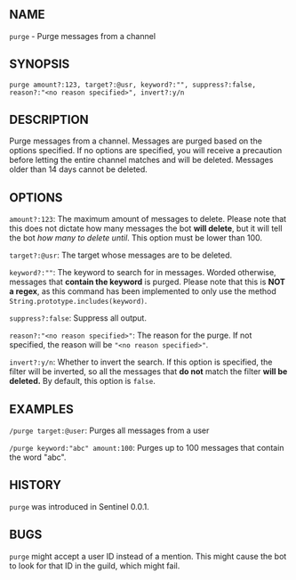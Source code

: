 ## NAME

`purge` - Purge messages from a channel

## SYNOPSIS

`purge amount?:123, target?:@usr, keyword?:"", suppress?:false, reason?:"<no reason specified>", invert?:y/n`

## DESCRIPTION

Purge messages from a channel. Messages are purged based on the options specified. If no options are specified, you will
receive a precaution before letting the entire channel matches and will be deleted. Messages older than 14 days cannot
be deleted.

## OPTIONS

`amount?:123`: The maximum amount of messages to delete. Please note that this does not dictate how many messages the
bot **will delete**, but it will tell the bot _how many to delete until_. This option must be lower than 100.

`target?:@usr`: The target whose messages are to be deleted.

`keyword?:""`: The keyword to search for in messages. Worded otherwise, messages that **contain the keyword** is purged.
Please note that this is **NOT a regex**, as this command has been implemented to only use the method
`String.prototype.includes(keyword)`.

`suppress?:false`: Suppress all output.

`reason?:"<no reason specified>"`: The reason for the purge. If not specified, the reason will be `"<no reason specified>"`.

`invert?:y/n`: Whether to invert the search. If this option is specified, the filter will be inverted, so all the
messages that **do not** match the filter **will be deleted.** By default, this option is `false`.

## EXAMPLES

`/purge target:@user`: Purges all messages from a user

`/purge keyword:"abc" amount:100`: Purges up to 100 messages that contain the word "abc".

## HISTORY

`purge` was introduced in Sentinel 0.0.1.

## BUGS

`purge` might accept a user ID instead of a mention. This might cause the bot to look for that ID in the guild, which
might fail.
